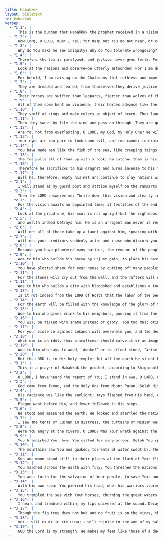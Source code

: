 ```yaml
---
title: Habakkuk
layout: bibletext
id: Habakkuk
verses:
  - "1.1": |
      This is the burden that Habakkuk the prophet received in a vision:
  - "1.2": |
      How long, O LORD, must I call for help but You do not hear, or cry out to You, “Violence!” but You do not save?
  - "1.3": |
      Why do You make me see iniquity? Why do You tolerate wrongdoing? Destruction and violence are before me. Strife is ongoing, and conflict abounds.
  - "1.4": |
      Therefore the law is paralyzed, and justice never goes forth. For the wicked hem in the righteous, so that justice is perverted.
  - "1.5": |
      Look at the nations and observe—be utterly astounded! For I am doing a work in your days that you would never believe even if someone told you.
  - "1.6": |
      For behold, I am raising up the Chaldeans—that ruthless and impetuous nation which marches through the breadth of the earth to seize dwellings not their own.
  - "1.7": |
      They are dreaded and feared; from themselves they derive justice and sovereignty.
  - "1.8": |
      Their horses are swifter than leopards, fiercer than wolves of the night. Their horsemen charge ahead, and their cavalry comes from afar. They fly like a vulture, swooping down to devour.
  - "1.9": |
      All of them come bent on violence; their hordes advance like the east wind; they gather prisoners like sand.
  - "1.10": |
      They scoff at kings and make rulers an object of scorn. They laugh at every fortress and build up siege ramps to seize it.
  - "1.11": |
      Then they sweep by like the wind and pass on through. They are guilty; their own strength is their god.
  - "1.12": |
      Are You not from everlasting, O LORD, my God, my Holy One? We will not die. O LORD, You have appointed them to execute judgment; O Rock, You have established them for correction.
  - "1.13": |
      Your eyes are too pure to look upon evil, and You cannot tolerate wrongdoing. So why do You tolerate the faithless? Why are You silent while the wicked swallow up those more righteous than themselves?
  - "1.14": |
      You have made men like the fish of the sea, like creeping things that have no ruler.
  - "1.15": |
      The foe pulls all of them up with a hook; he catches them in his dragnet, and gathers them in his fishing net; so he rejoices gladly.
  - "1.16": |
      Therefore he sacrifices to his dragnet and burns incense to his fishing net, for by these things his portion is sumptuous and his food is rich.
  - "1.17": |
      Will he, therefore, empty his net and continue to slay nations without mercy?
  - "2.1": |
      I will stand at my guard post and station myself on the ramparts. I will watch to see what He will say to me, and how I should answer when corrected.
  - "2.2": |
      Then the LORD answered me: “Write down this vision and clearly inscribe it on tablets, so that a herald may run with it.
  - "2.3": |
      For the vision awaits an appointed time; it testifies of the end and does not lie. Though it lingers, wait for it, since it will surely come and not delay.
  - "2.4": |
      Look at the proud one; his soul is not upright—but the righteous will live by faith—
  - "2.5": |
      and wealth indeed betrays him. He is an arrogant man never at rest. He enlarges his appetite like Sheol, and like Death, he is never satisfied. He gathers all the nations to himself and collects all the peoples as his own.
  - "2.6": |
      Will not all of these take up a taunt against him, speaking with mockery and derision: ‘Woe to him who amasses what is not his and makes himself rich with many loans! How long will this go on?’
  - "2.7": |
      Will not your creditors suddenly arise and those who disturb you awaken? Then you will become their prey.
  - "2.8": |
      Because you have plundered many nations, the remnant of the people will plunder you—because of your bloodshed against man and your violence against the land, the city, and all their dwellers.
  - "2.9": |
      Woe to him who builds his house by unjust gain, to place his nest on high and escape the hand of disaster!
  - "2.10": |
      You have plotted shame for your house by cutting off many peoples and forfeiting your life.
  - "2.11": |
      For the stones will cry out from the wall, and the rafters will echo it from the woodwork.
  - "2.12": |
      Woe to him who builds a city with bloodshed and establishes a town by iniquity!
  - "2.13": |
      Is it not indeed from the LORD of Hosts that the labor of the people only feeds the fire, and the nations weary themselves in vain?
  - "2.14": |
      For the earth will be filled with the knowledge of the glory of the LORD as the waters cover the sea.
  - "2.15": |
      Woe to him who gives drink to his neighbors, pouring it from the wineskin until they are drunk, in order to gaze at their nakedness!
  - "2.16": |
      You will be filled with shame instead of glory. You too must drink and expose your uncircumcision! The cup in the LORD’s right hand will come around to you, and utter disgrace will cover your glory.
  - "2.17": |
      For your violence against Lebanon will overwhelm you, and the destruction of animals will terrify you, because of your bloodshed against men and your violence against the land, the city, and all their dwellers.
  - "2.18": |
      What use is an idol, that a craftsman should carve it—or an image, a teacher of lies? For its maker trusts in his own creation; he makes idols that cannot speak.
  - "2.19": |
      Woe to him who says to wood, ‘Awake!’ or to silent stone, ‘Arise!’ Can it give guidance? Behold, it is overlaid with gold and silver, yet there is no breath in it at all.
  - "2.20": |
      But the LORD is in His holy temple; let all the earth be silent before Him.”
  - "3.1": |
      This is a prayer of Habakkuk the prophet, according to Shigionoth:
  - "3.2": |
      O LORD, I have heard the report of You; I stand in awe, O LORD, of Your deeds. Revive them in these years; make them known in these years. In Your wrath, remember mercy!
  - "3.3": |
      God came from Teman, and the Holy One from Mount Paran. Selah His glory covered the heavens, and His praise filled the earth.
  - "3.4": |
      His radiance was like the sunlight; rays flashed from His hand, where His power is hidden.
  - "3.5": |
      Plague went before Him, and fever followed in His steps.
  - "3.6": |
      He stood and measured the earth; He looked and startled the nations; the ancient mountains crumbled; the perpetual hills collapsed. His ways are everlasting.
  - "3.7": |
      I saw the tents of Cushan in distress; the curtains of Midian were trembling.
  - "3.8": |
      Were You angry at the rivers, O LORD? Was Your wrath against the streams? Did You rage against the sea when You rode on Your horses, on Your chariots of salvation?
  - "3.9": |
      You brandished Your bow; You called for many arrows. Selah You split the earth with rivers.
  - "3.10": |
      The mountains saw You and quaked; torrents of water swept by. The deep roared with its voice and lifted its hands on high.
  - "3.11": |
      Sun and moon stood still in their places at the flash of Your flying arrows, at the brightness of Your shining spear.
  - "3.12": |
      You marched across the earth with fury; You threshed the nations in wrath.
  - "3.13": |
      You went forth for the salvation of Your people, to save Your anointed. You crushed the head of the house of the wicked and stripped him from head to toe. Selah
  - "3.14": |
      With his own spear You pierced his head, when his warriors stormed out to scatter us, gloating as though ready to secretly devour the weak.
  - "3.15": |
      You trampled the sea with Your horses, churning the great waters.
  - "3.16": |
      I heard and trembled within; my lips quivered at the sound. Decay entered my bones; I trembled where I stood. Yet I must wait patiently for the day of distress to come upon the people who invade us.
  - "3.17": |
      Though the fig tree does not bud and no fruit is on the vines, though the olive crop fails and the fields produce no food, though the sheep are cut off from the fold and no cattle are in the stalls,
  - "3.18": |
      yet I will exult in the LORD; I will rejoice in the God of my salvation!
  - "3.19": |
      GOD the Lord is my strength; He makes my feet like those of a deer; He makes me walk upon the heights! For the choirmaster. With stringed instruments.
---
```

